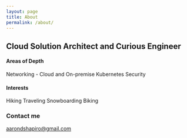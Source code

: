 ```yaml
---
layout: page
title: About
permalink: /about/
---
```


## Cloud Solution Architect and Curious Engineer

#### Areas of Depth
Networking - Cloud and On-premise 
Kubernetes
Security
#### Interests
Hiking
Traveling
Snowboarding
Biking



### Contact me

[aarondshapiro@gmail.com](mailto:email@domain.com)
